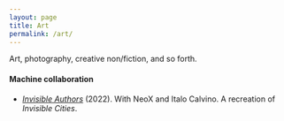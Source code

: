 ```yaml
---
layout: page
title: Art
permalink: /art/
---
```


Art, photography, creative non/fiction, and so forth.

#### Machine collaboration

- [*Invisible Authors*](/assets/invisible-authors.pdf) (2022). With
  NeoX and Italo Calvino. A recreation of *Invisible Cities*.
